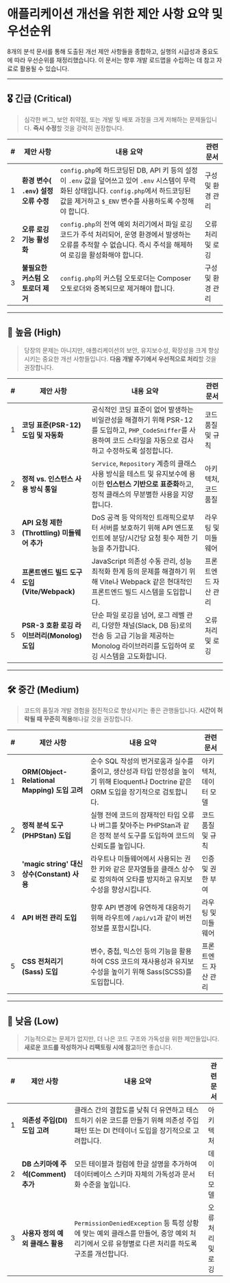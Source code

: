 # 애플리케이션 개선을 위한 제안 사항 요약 및 우선순위

8개의 분석 문서를 통해 도출된 개선 제안 사항들을 종합하고, 실행의 시급성과 중요도에 따라 우선순위를 재정리했습니다. 이 문서는 향후 개발 로드맵을 수립하는 데 참고 자료로 활용될 수 있습니다.

---

## 🎖️ 긴급 (Critical)

> 심각한 버그, 보안 취약점, 또는 개발 및 배포 과정을 크게 저해하는 문제들입니다. **즉시 수정**할 것을 강력히 권장합니다.

| # | 제안 사항 | 내용 요약 | 관련 문서 |
|---|---|---|---|
| 1 | **환경 변수(` .env`) 설정 오류 수정** | `config.php`에 하드코딩된 DB, API 키 등의 설정이 `.env` 값을 덮어쓰고 있어 `.env` 시스템이 무력화된 상태입니다. `config.php`에서 하드코딩된 값을 제거하고 `$_ENV` 변수를 사용하도록 수정해야 합니다. | 구성 및 환경 관리 |
| 2 | **오류 로깅 기능 활성화** | `config.php`의 전역 예외 처리기에서 파일 로깅 코드가 주석 처리되어, 운영 환경에서 발생하는 오류를 추적할 수 없습니다. 즉시 주석을 해제하여 로깅을 활성화해야 합니다. | 오류 처리 및 로깅 |
| 3 | **불필요한 커스텀 오토로더 제거** | `config.php`의 커스텀 오토로더는 Composer 오토로더와 중복되므로 제거해야 합니다. | 구성 및 환경 관리 |

---

## 🚀 높음 (High)

> 당장의 문제는 아니지만, 애플리케이션의 보안, 유지보수성, 확장성을 크게 향상시키는 중요한 개선 사항들입니다. **다음 개발 주기에서 우선적으로 처리**할 것을 권장합니다.

| # | 제안 사항 | 내용 요약 | 관련 문서 |
|---|---|---|---|
| 1 | **코딩 표준(PSR-12) 도입 및 자동화** | 공식적인 코딩 표준이 없어 발생하는 비일관성을 해결하기 위해 PSR-12를 도입하고, `PHP_CodeSniffer`를 사용하여 코드 스타일을 자동으로 검사하고 수정하도록 설정합니다. | 코드 품질 및 규칙 |
| 2 | **정적 vs. 인스턴스 사용 방식 통일** | `Service`, `Repository` 계층의 클래스 사용 방식을 테스트 및 유지보수에 용이한 **인스턴스 기반으로 표준화**하고, 정적 클래스의 무분별한 사용을 지양합니다. | 아키텍처, 코드 품질 |
| 3 | **API 요청 제한(Throttling) 미들웨어 추가** | DoS 공격 등 악의적인 트래픽으로부터 서버를 보호하기 위해 API 엔드포인트에 분당/시간당 요청 횟수 제한 기능을 추가합니다. | 라우팅 및 미들웨어 |
| 4 | **프론트엔드 빌드 도구 도입 (Vite/Webpack)** | JavaScript 의존성 수동 관리, 성능 최적화 한계 등의 문제를 해결하기 위해 Vite나 Webpack 같은 현대적인 프론트엔드 빌드 시스템을 도입합니다. | 프론트엔드 자산 관리|
| 5 | **PSR-3 호환 로깅 라이브러리(Monolog) 도입** | 단순 파일 로깅을 넘어, 로그 레벨 관리, 다양한 채널(Slack, DB 등)로의 전송 등 고급 기능을 제공하는 Monolog 라이브러리를 도입하여 로깅 시스템을 고도화합니다. | 오류 처리 및 로깅 |

---

## 🛠️ 중간 (Medium)

> 코드의 품질과 개발 경험을 점진적으로 향상시키는 좋은 관행들입니다. **시간이 허락될 때 꾸준히 적용**해나갈 것을 권장합니다.

| # | 제안 사항 | 내용 요약 | 관련 문서 |
|---|---|---|---|
| 1 | **ORM(Object-Relational Mapping) 도입 고려** | 순수 SQL 작성의 번거로움과 실수를 줄이고, 생산성과 타입 안정성을 높이기 위해 Eloquent나 Doctrine 같은 ORM 도입을 장기적으로 검토합니다. | 아키텍처, 데이터 모델 |
| 2 | **정적 분석 도구(PHPStan) 도입** | 실행 전에 코드의 잠재적인 타입 오류나 버그를 찾아주는 PHPStan과 같은 정적 분석 도구를 도입하여 코드의 신뢰도를 높입니다. | 코드 품질 및 규칙 |
| 3 | **'magic string' 대신 상수(Constant) 사용** | 라우트나 미들웨어에서 사용되는 권한 키와 같은 문자열들을 클래스 상수로 정의하여 오타를 방지하고 유지보수성을 향상시킵니다. | 인증 및 권한 부여 |
| 4 | **API 버전 관리 도입** | 향후 API 변경에 유연하게 대응하기 위해 라우트에 `/api/v1`과 같이 버전 정보를 포함시킵니다. | 라우팅 및 미들웨어 |
| 5 | **CSS 전처리기(Sass) 도입** | 변수, 중첩, 믹스인 등의 기능을 활용하여 CSS 코드의 재사용성과 유지보수성을 높이기 위해 Sass(SCSS)를 도입합니다. | 프론트엔드 자산 관리 |

---

## 📝 낮음 (Low)

> 기능적으로는 문제가 없지만, 더 나은 코드 구조와 가독성을 위한 제안들입니다. **새로운 코드를 작성하거나 리팩토링 시에 참고**하면 좋습니다.

| # | 제안 사항 | 내용 요약 | 관련 문서 |
|---|---|---|---|
| 1 | **의존성 주입(DI) 도입 고려** | 클래스 간의 결합도를 낮춰 더 유연하고 테스트하기 쉬운 코드를 만들기 위해 의존성 주입 패턴 또는 DI 컨테이너 도입을 장기적으로 고려합니다. | 아키텍처 |
| 2 | **DB 스키마에 주석(Comment) 추가** | 모든 테이블과 컬럼에 한글 설명을 추가하여 데이터베이스 스키마 자체의 가독성과 문서화 수준을 높입니다. | 데이터 모델 |
| 3 | **사용자 정의 예외 클래스 활용** | `PermissionDeniedException` 등 특정 상황에 맞는 예외 클래스를 만들어, 중앙 예외 처리기에서 오류 유형별로 다른 처리를 하도록 구조를 개선합니다. | 오류 처리 및 로깅 |